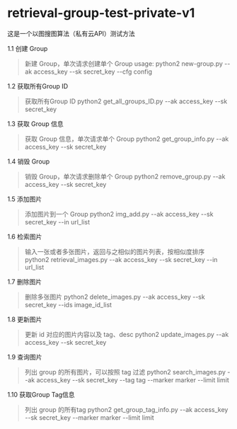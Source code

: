 # retrieval-group-test-private-v1
这是一个以图搜图算法（私有云API）测试方法

1.1 创建 Group
> 新建 Group，单次请求创建单个 Group
usage: python2 new-group.py --ak access_key --sk secret_key --cfg config

1.2 获取所有Group ID
> 获取所有Group ID
python2 get_all_groups_ID.py --ak access_key --sk secret_key

1.3 获取 Group 信息
> 获取 Group 信息，单次请求单个 Group
python2 get_group_info.py --ak access_key --sk secret_key

1.4 销毁 Group
> 销毁 Group，单次请求删除单个 Group
python2 remove_group.py --ak access_key --sk secret_key

1.5 添加图片 
> 添加图片到一个 Group
python2 img_add.py --ak access_key --sk secret_key --in url_list

1.6 检索图片
> 输入一张或者多张图片，返回与之相似的图片列表，按相似度排序
python2 retrieval_images.py --ak access_key --sk secret_key --in url_list

1.7 删除图片
> 删除多张图片
python2 delete_images.py --ak access_key --sk secret_key --ids image_id_list

1.8 更新图片
> 更新 id 对应的图片内容以及 tag、desc
python2 update_images.py --ak access_key --sk secret_key

1.9 查询图片
> 列出 group 的所有图片，可以按照 tag 过滤
python2 search_images.py --ak access_key --sk secret_key --tag tag --marker marker --limit limit

1.10 获取Group Tag信息
> 列出 group 的所有tag
python2 get_group_tag_info.py --ak access_key --sk secret_key --marker marker --limit limit


